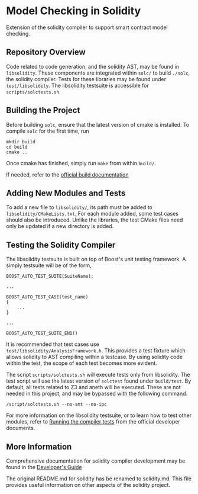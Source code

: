 # Model Checking in Solidity

Extension of the solidity compiler to support smart contract model checking.

## Repository Overview

Code related to code generation, and the solidity AST, may be found in `libsolidity`.
These components are integrated within `solc/` to build `./solc`, the solidity compiler.
Tests for these libraries may be found under `test/libsolidity`.
The libsolidity testsuite is accessible for `scripts/solctests.sh`.

## Building the Project

Before building `solc`, ensure that the latest version of cmake is installed.
To compile `solc` for the first time, run
```
mkdir build
cd build
cmake ..
```
Once cmake has finished, simply run `make` from within `build/`.

If needed, refer to the [official build documentation](https://solidity.readthedocs.io/en/latest/installing-solidity.html#building-from-source)

## Adding New Modules and Tests

To add a new file to `libsolidity/`, its path must be added to `libsolidity/CMakeLists.txt`.
For each module added, some test cases should also be introduced.
Unlike the libraries, the test CMake files need only be updated if a new directory is added.

## Testing the Solidity Compiler

The libsolidity testsuite is built on top of Boost's unit testing framework.
A simply testsuite will be of the form,
```
BOOST_AUTO_TEST_SUITE(SuiteName);

...

BOOST_AUTO_TEST_CASE(test_name)
{
    ...
}

...

BOOST_AUTO_TEST_SUITE_END()
```

It is recommended that test cases use `test/libsolidity/AnalysisFramework.h`.
This provides a test fixture which allows solidity to AST compiling within a testcase.
By using solidity code within the test, the scope of each test becomes more evident.

The script `scripts/solctests.sh` will execute tests only from libsolidity.
The test script will use the latest version of `solctest` found under `build/test`.
By default, all tests related to Z3 and aneth will be executed.
These are not needed in this project, and may be bypassed with the following command.
```
/script/solctests.sh --no-smt --no-ipc
```

For more information on the libsolidity testsuite, or to learn how to test other modules, refer to [Running the compiler tests](https://solidity.readthedocs.io/en/latest/contributing.html#running-the-compiler-tests) from the official developer documents.

## More Information

Comprehensive documentation for solidity compiler development may be found in the [Developer's Guide](https://solidity.readthedocs.io/en/latest/contributing.html)

The original README.md for solidity has be renamed to solidity.md.
This file provides useful information on other aspects of the solidity project.
